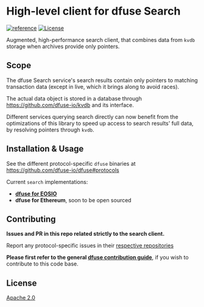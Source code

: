 # High-level client for dfuse Search

[![reference](https://img.shields.io/badge/godoc-reference-5272B4.svg?style=flat-square)](https://pkg.go.dev/github.com/dfuse-io/search-client)
[![License](https://img.shields.io/badge/License-Apache%202.0-blue.svg)](https://opensource.org/licenses/Apache-2.0)

Augmented, high-performance search client, that combines data from `kvdb` storage when
archives provide only pointers.


## Scope

The dfuse Search service's search results contain only pointers to
matching transaction data (except in live, which it brings along to
avoid races).

The actual data object is stored in a database through
https://github.com/dfuse-io/kvdb and its interface.

Different services querying search directly can now benefit from the
optimizations of this library to speed up access to search results'
full data, by resolving pointers through `kvdb`.


## Installation & Usage

See the different protocol-specific `dfuse` binaries at https://github.com/dfuse-io/dfuse#protocols

Current `search` implementations:

* [**dfuse for EOSIO**](https://github.com/dfuse-io/dfuse-eosio)
* **dfuse for Ethereum**, soon to be open sourced

## Contributing

**Issues and PR in this repo related strictly to the search client.**

Report any protocol-specific issues in their
[respective repositories](https://github.com/dfuse-io/dfuse#protocols)

**Please first refer to the general
[dfuse contribution guide](https://github.com/dfuse-io/dfuse/blob/master/CONTRIBUTING.md)**,
if you wish to contribute to this code base.


## License

[Apache 2.0](LICENSE)
